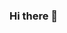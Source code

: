 ### Hi there 👋

<!--
**BukiCl/BukiCl** is a ✨ _special_ ✨ repository because its `README.md` (this file) appears on your GitHub profile.



- 🌱 I’m currently learning C#, Python and Java
- 💬 Ask me about anything you'd like
- ⚡ Fun fact: life is pretty short ngl
-->
